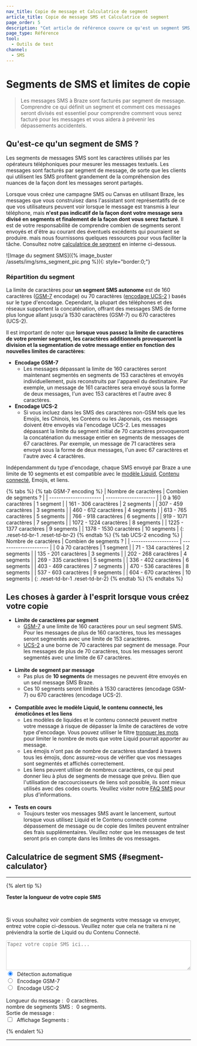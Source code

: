 ```yaml
---
nav_title: Copie de message et Calculatrice de segment
article_title: Copie de message SMS et Calculatrice de segment
page_order: 5
description: "Cet article de référence couvre ce qu'est un segment SMS, comment ils sont comptabilisés pour la facturation, ainsi que les choses à garder à l'esprit lors de la création de la copie de message SMS."
page_type: Référence
tool:
  - Outils de test
channel:
  - SMS
---
```


# Segments de SMS et limites de copie

> Les messages SMS à Braze sont facturés par segment de message. Comprendre ce qui définit un segment et comment ces messages seront divisés est essentiel pour comprendre comment vous serez facturé pour les messages et vous aidera à prévenir les dépassements accidentels.

## Qu'est-ce qu'un segment de SMS ?

Les segments de messages SMS sont les caractères utilisés par les opérateurs téléphoniques pour mesurer les messages textuels. Les messages sont facturés par segment de message, de sorte que les clients qui utilisent les SMS profitent grandement de la compréhension des nuances de la façon dont les messages seront partagés.

Lorsque vous créez une campagne SMS ou Canvas en utilisant Braze, les messages que vous construisez dans l'assistant sont représentatifs de ce que vos utilisateurs peuvent voir lorsque le message est transmis à leur téléphone, mais __n'est pas indicatif de la façon dont votre message sera divisé en segments et finalement de la façon dont vous serez facturé__. Il est de votre responsabilité de comprendre combien de segments seront envoyés et d'être au courant des éventuels excédents qui pourraient se produire. mais nous fournissons quelques ressources pour vous faciliter la tâche. Consultez notre [calculatrice de segment](#segment-calculator) en interne ci-dessous.

![Image du segment SMS]({% image_buster /assets/img/sms_segment_pic.png %}){: style="border:0;"}

### Répartition du segment

La limite de caractères pour __un segment SMS autonome__ est de 160 caractères ([GSM-7](https://en.wikipedia.org/wiki/GSM_03.38) encodage) ou 70 caractères ([encodage UCS-2](https://en.wikipedia.org/wiki/Universal_Coded_Character_Set) ) basés sur le type d'encodage. Cependant, la plupart des téléphones et des réseaux supportent la concaténation, offrant des messages SMS de forme plus longue allant jusqu'à 1530 caractères (GSM-7) ou 670 caractères (UCS-2).

Il est important de noter que __lorsque vous passez la limite de caractères de votre premier segment, les caractères additionnels provoqueront la division et la segmentation de votre message entier en fonction des nouvelles limites de caractères__:
- __Encodage GSM-7__
    - Les messages dépassant la limite de 160 caractères seront maintenant segmentés en segments de 153 caractères et envoyés individuellement, puis reconstruits par l'appareil du destinataire. Par exemple, un message de 161 caractères sera envoyé sous la forme de deux messages, l'un avec 153 caractères et l'autre avec 8 caractères.
- __Encodage UCS-2__
    - Si vous incluez dans les SMS des caractères non-GSM tels que les Emojis, les Chinois, les Coréens ou les Japonais, ces messages doivent être envoyés via l'encodage UCS-2. Les messages dépassant la limite du segment initial de 70 caractères provoqueront la concaténation du message entier en segments de messages de 67 caractères. Par exemple, un message de 71 caractères sera envoyé sous la forme de deux messages, l'un avec 67 caractères et l'autre avec 4 caractères.

Indépendamment du type d'encodage, chaque SMS envoyé par Braze a une limite de 10 segments et est compatible avec le [modèle Liquid]({{site.baseurl}}/user_guide/personalization_and_dynamic_content/liquid/using_liquid/), [Contenu connecté]({{site.baseurl}}/user_guide/personalization_and_dynamic_content/connected_content/), Emojis, et liens.

{% tabs %}
{% tab GSM-7 encoding %}
| Nombre de caractères   | Combien de segments ? |
| ---------------------- | --------------------- |
| 0 à 160 caractères     | 1 segment             |
| 161 - 306 caractères   | 2 segments            |
| 307 - 459 caractères   | 3 segments            |
| 460 - 612 caractères   | 4 segments            |
| 613 - 765 caractères   | 5 segments            |
| 766 - 918 caractères   | 6 segments            |
| 919 - 1071 caractères  | 7 segments            |
| 1072 - 1224 caractères | 8 segments            |
| 1225 - 1377 caractères | 9 segments            |
| 1378 - 1530 caractères | 10 segments           |
{: .reset-td-br-1 .reset-td-br-2}
{% endtab %}
{% tab UCS-2 encoding %}
| Nombre de caractères | Combien de segments ? |
| -------------------- | --------------------- |
| 0 à 70 caractères    | 1 segment             |
| 71 - 134 caractères  | 2 segments            |
| 135 - 201 caractères | 3 segments            |
| 202 - 268 caractères | 4 segments            |
| 269 - 335 caractères | 5 segments            |
| 336 - 402 caractères | 6 segments            |
| 403 - 469 caractères | 7 segments            |
| 470 - 536 caractères | 8 segments            |
| 537 - 603 caractères | 9 segments            |
| 604 - 670 caractères | 10 segments           |
{: .reset-td-br-1 .reset-td-br-2}
{% endtab %}
{% endtabs %}

## Les choses à garder à l'esprit lorsque vous créez votre copie

- __Limite de caractères par segment__
    - [GSM-7](https://en.wikipedia.org/wiki/GSM_03.38) a une limite de 160 caractères pour un seul segment SMS. Pour les messages de plus de 160 caractères, tous les messages seront segmentés avec une limite de 153 caractères.
    - [UCS-2](https://en.wikipedia.org/wiki/Universal_Coded_Character_Set) a une borne de 70 caractères par segment de message. Pour les messages de plus de 70 caractères, tous les messages seront segmentés avec une limite de 67 caractères.<br><br>
- __Limite de segment par message__
    - Pas plus de __10 segments__ de messages ne peuvent être envoyés en un seul message SMS Braze.
    - Ces 10 segments seront limités à 1530 caractères (encodage GSM-7) ou 670 caractères (encodage UCS-2).<br><br>
- __Compatible avec le modèle Liquid, le contenu connecté, les émoticônes et les liens__
    - Les modèles de liquides et le contenu connecté peuvent mettre votre message à risque de dépasser la limite de caractères de votre type d'encodage. Vous pouvez utiliser le filtre [tronquer les mots](https://help.shopify.com/en/themes/liquid/filters/string-filters#truncatewords) pour limiter le nombre de mots que votre Liquid pourrait apporter au message.
    - Les émojis n'ont pas de nombre de caractères standard à travers tous les émojis, donc assurez-vous de vérifier que vos messages sont segmentés et affichés correctement.
    - Les liens peuvent utiliser de nombreux caractères, ce qui peut donner lieu à plus de segments de message que prévu. Bien que l'utilisation de raccourcisseurs de liens soit possible, ils sont mieux utilisés avec des codes courts. Veuillez visiter notre [FAQ SMS]({{site.baseurl}}/user_guide/message_building_by_channel/sms/faqs/) pour plus d'informations.<br><br>
- __Tests en cours__
    - Toujours tester vos messages SMS avant le lancement, surtout lorsque vous utilisez Liquid et le Contenu connecté comme dépassement de message ou de copie des limites peuvent entraîner des frais supplémentaires. Veuillez noter que les messages de test seront pris en compte dans les limites de vos messages.

## Calculatrice de segment SMS {#segment-calculator}
---

{% alert tip %}

__Tester la longueur de votre copie SMS__

<br>

Si vous souhaitez voir combien de segments votre message va envoyer, entrez votre copie ci-dessous. Veuillez noter que cela ne traitera ni ne préviendra la sortie de Liquid ou du Contenu Connecté.
<style>
  .segment_data_hide {
    display: none;
  }
  .segment {
    display: inline-flex;
    padding: 2px;
    font-size: 10px;
    overflow-wrap: break-word;
  }
  .message_output_char {
    display: inline-flex;
  }
  .hover_segment {
    background-color: #27368F ! important;
    color: #fff;
  }
  .segment_color_0 {
    background-color: #3accdd59;
  }
  .segment_color_1 {
    background-color: #ff934954;
  }
  .segment_color_2 {
    background-color: #f7918e47;
  }
  .segment_color_3 {
    background-color: #27368f30;
  }
</style>
<form id="sms_split">
  <textarea id="sms_message_split" placeholder="Tapez votre copie SMS ici..." style="width:100%;border: 1px solid #33333333;" rows="5"></textarea><br />
  <input type="radio" name="sms_type" value="Automatique" checked="checked" id="sms_type_auto" /> <label for="sms_type_auto" style="padding-left: 5px;"> Détection automatique</label><label id="auto_encoding" style="padding-left: 5px;"></label><br />
  <input type="radio" name="sms_type" value="gsm" id="sms_type_gsm" /> <label for="sms_type_gsm" style="padding-left: 5px;">Encodage GSM-7</label><br />
  <input type="radio" name="sms_type" value="ucs2" id="sms_type_ucs2" /> <label for="sms_type_ucs2" style="padding-left: 5px;">Encodage USC-2</label><br />
  <br />
  Longueur du message : <span id="sms_length" style="padding-left: 5px;">0</span> caractères.<br />
  nombre de segments SMS : <span id="sms_segments" style="padding-left: 5px;">0</span> segments. <br />
  Sortie de message : <span id="sms_output" style="padding-left: 5px;"></span><br />
  <input type="checkbox" id="segment_section" name="segment_section"> <label style="padding-left: 5px; margin-bottom: 0px;">Affichage Segments : </label>
  <span class="segment_data_hide" id="sms_segments_data"></span>
</form>
<script type="text/javascript">
var unicodeToGsm = {
0x000A: [0x0A],
0x000C: [0x1B, 0x0A],
0x000D: [0x0D],
0x0020: [0x20],
0x0021: [0x21],
0x0022: [0x22],
0x0023: [0x23],
0x0024: [0x02],
0x0025: [0x25],
0x0026: [0x26],
0x0027: [0x27],
0x0028: [0x28],
0x0029: [0x29],
0x002A: [0x2A],
0x002B: [0x2B],
0x002C: [0x2C],
0x002D: [0x2D],
0x002E: [0x2E],
0x002F: [0x2F],
0x0030: [0x30],
0x0031: [0x31],
0x0032: [0x32],
0x0033: [0x33],
0x0034: [0x34],
0x0035: [0x35],
0x0036: [0x36],
0x0037: [0x37],
0x0038: [0x38],
0x0039: [0x39],
0x003A: [0x3A],
0x003B: [0x3B],
0x003C: [0x3C],
0x003D: [0x3D],
0x003E: [0x3E],
0x003F: [0x3F],
0x0040: [0x00],
0x0041: [0x41],
0x0042: [0x42],
0x0043: [0x43],
0x0044: [0x44],
0x0045: [0x45],
0x0046: [0x46],
0x0047: [0x47],
0x0048: [0x48],
0x0049: [0x49],
0x004A: [0x4A],
0x004B: [0x4B],
0x004C: [0x4C],
0x004D: [0x4D],
0x004E: [0x4E],
0x004F: [0x4F],
0x0050: [0x50],
0x0051: [0x51],
0x0052: [0x52],
0x0053: [0x53],
0x0054: [0x54],
0x0055: [0x55],
0x0056: [0x56],
0x0057: [0x57],
0x0058: [0x58],
0x0059: [0x59],
0x005A: [0x5A],
0x005B: [0x1B, 0x3C],
0x005C: [0x1B, 0x2F],
0x005D: [0x1B, 0x3E],
0x005E: [0x1B, 0x14],
0x005F: [0x11],
0x0061: [0x61],
0x0062: [0x62],
0x0063: [0x63],
0x0064: [0x64],
0x0065: [0x65],
0x0066: [0x66],
0x0067: [0x67],
0x0068: [0x68],
0x0069: [0x69],
0x006A: [0x6A],
0x006B: [0x6B],
0x006C: [0x6C],
0x006D: [0x6D],
0x006E: [0x6E],
0x006F: [0x6F],
0x0070: [0x70],
0x0071: [0x71],
0x0072: [0x72],
0x0073: [0x73],
0x0074: [0x74],
0x0075: [0x75],
0x0076: [0x76],
0x0077: [0x77],
0x0078: [0x78],
0x0079: [0x79],
0x007A: [0x7A],
0x007B: [0x1B, 0x28],
0x007C: [0x1B, 0x40],
0x007D: [0x1B, 0x29],
0x007E: [0x1B, 0x3D],
0x00A1: [0x40],
0x00A3: [0x01],
0x00A4: [0x24],
0x00A5: [0x03],
0x00A7: [0x5F],
0x00BF: [0x60],
0x00C4: [0x5B],
0x00C5: [0x0E],
0x00C6: [0x1C],
0x00C9: [0x1F],
0x00D1: [0x5D],
0x00D6: [0x5C],
0x00D8: [0x0B],
0x00DC: [0x5E],
0x00DF: [0x1E],
0x00E0: [0x7F],
0x00E4: [0x7B],
0x00E5: [0x0F],
0x00E6: [0x1D],
0x00C7: [0x09],
0x00E8: [0x04],
0x00E9: [0x05],
0x00EC: [0x07],
0x00F1: [0x7D],
0x00F2: [0x08],
0x00F6: [0x7C],
0x00F8: [0x0C],
0x00F9: [0x06],
0x00FC: [0x7E],
0x0393: [0x13],
0x0394: [0x10],
0x0398: [0x19],
0x039B: [0x14],
0x039E: [0x1A],
0x03A0: [0x16],
0x03A3: [0x18],
0x03A6: [0x12],
0x03A8: [0x17],
0x03A9: [0x15],
0x20AC: [0x1B, 0x65]
}
var smsutil = {
map: function (sub, func) { return [].map.apply(sub, [func]) },
concatMap: function (sub, func) { return [].concat.apply([], smsutil.map(sub, func)); },
id: function (x) { return x; },
isHighSurrogate: function (c) {
var codeUnit = (c.charCodeAt != undefined) ? c.charCodeAt(0) : c;
  return codeUnit >= 0xD800 && codeUnit <= 0xDBFF;
},
numberToHexString: function(number) {
var number = number.toString(16);
if(number.length == 1) { number = "0" + number; }
  return "0x" + number;
},
hexEncode: (codeUnit) => "0x"+codeUnit.toString(16).padStart(4, '0').toUpperCase(),
/**
take a string and return a list of the Unicode characters
*/
unicodeCharacters: function (string) {
var chars = smsutil.map(string, smsutil.id);
var result = [];
while (chars.length > 0) {
    if (smsutil.isHighSurrogate(chars[0])) {
        result.push(chars.shift() + chars.shift())
    } else {
        result.push(chars.shift());
    }
}
return result;
},
/**
take a string and return a list of the Unicode codepoints
*/
unicodeCodePoints: function (string) {
var charCodes = smsutil.map(string, function (x) { return x.charCodeAt(0); });
var result = [];
while (charCodes.length > 0) {
    if (smsutil.isHighSurrogate(charCodes[0])) {
        var high = charCodes.shift();
        var low = charCodes.shift();
        result.push(((high - 0xD800) * 0x400) + (low - 0xDC00) + 0x10000)
    } else {
        result.push(charCodes.shift());
    }
}
return result;
},
/**
Encode a single (unicode) character into UTF16 "bytes"
A single unicode character may be 2 javascript characters
*/
encodeCharUtf16: function (char) {
  if (char.length === 2) {
    return [char.charCodeAt(0), char.charCodeAt(1)];
  } else {
    return [0x00, char.charCodeAt(0)];
  }
},
/**
Encode a single character into GSM0338 "bytes"
*/
encodeCharGsm: function (char) {
return unicodeToGsm[char.charCodeAt(0)];
},
_encodeEachWith: function (doEncode) {
return function (s) {
    return smsutil.map(smsutil.unicodeCharacters(s), doEncode);
}
},
pickencoding: function (s) {
// choose gsm if possible otherwise ucs2
if(smsutil.unicodeCodePoints(s).every(function (x) {return x in unicodeToGsm})) {
  $('#auto_encoding').html("(GSM)");
  return "gsm";
} else {
  $('#auto_encoding').html("(USC-2)");
  return "ucs2";
}
},
_segmentWith: function (maxSingleSegmentSize, maxConcatSegmentSize, doEncode) {
return function (listOfUnichrs) {
    var bytes = smsutil.map(listOfUnichrs, doEncode);
    if (listOfUnichrs.length == 0) {
        return [];
    } else if ([].concat.apply([], bytes).length <= maxSingleSegmentSize) {
        return [{text:listOfUnichrs, bytes: bytes}];
    }
    var segments = []
    while(listOfUnichrs.length > 0) {
        var segment = {text: [], bytes: []};
        var length = 0;
        function nextChrLen() {
            return bytes[0] === undefined ? length : length + bytes[0].length;
        }
        while(listOfUnichrs.length > 0 && nextChrLen() <= maxConcatSegmentSize) {
            var c = listOfUnichrs.shift()
            var b = bytes.shift();
            segment.text.push(c);
            segment.bytes.push(b);
            if(b != undefined) length += b.length;
        }
        segments.push(segment);
    }
    return segments;
}
}
}
var encoder = {
gsm: smsutil._encodeEachWith(smsutil.encodeCharGsm),
ucs2: smsutil.encodeCharUtf16,
auto: function (s) { return encoder[smsutil.pickencoding(s)](s); },
}
var segmenter = {
gsm: smsutil._segmentWith(160, 153, smsutil.encodeCharGsm),
ucs2: smsutil._segmentWith(140, 134, smsutil.encodeCharUtf16),
auto: function (s) { return segmenter[smsutil.pickencoding(s)](s); },
}
function updateSMSSplit(){
    var sms_text = $('#sms_message_split').val();
    var sms_type = $('#sms_split input[name=sms_type]:checked').val();
    var unicodeinput = smsutil.unicodeCharacters(sms_text);
    var encodedChars = encoder[sms_type](sms_text);
    var smsSegments = segmenter[sms_type](unicodeinput);
    $('#sms_length').html(sms_text.length);
    $('#sms_segments').html(smsSegments.length);
    const segmentColors = (i) => `segment_color_${i > 3 ? i%3 : i}`;
    const segmentsHtml = smsSegments.map((segment,segment_index) =>  segment.bytes.map((byte, i) => `<div id='sms_segments_data_${segment_index}-${i}' class='segment ${segmentColors(segment_index)}'>${byte.map(b => smsutil.hexEncode(b)).join(" ")}</div>`).join(""));
    const messageOutput = smsSegments.map((segment,segment_index) =>  segment.text.map((ch, i) => `<div id='message_output_data_${segment_index}-${i}' class='message_output_char ${segmentColors(segment_index)}'>${ch !== " " ? ch : "&nbsp;"}</div>`).join(""));
    $('#sms_output').html(messageOutput);
    $('#sms_segments_data').html(segmentsHtml);
    $('#segment_section').click(function() {
      if($(this).is(":checked")) {
        $("#sms_segments_data").show();
      }
      else {
        $("#sms_segments_data").hide();
      }
    })
}
const implementHover = (hover_id, input_id_prefix, output_id_prefix) => {
  $(hover_id).mouseover(function(e){
    var input_id = e.target.id;
    var index = input_id.split(input_id_prefix)[1];
    if(!index) {
      return;
    }
    var output_id = `#${output_id_prefix}${index}`;
    $(`${output_id}, #${input_id}`).addClass("hover_segment");
    $(`#${input_id}`).mouseleave(function() {
    $(`${output_id}, #${input_id}`).removeClass("hover_segment");
  });
});
};
//highlight segment to message output
implementHover("#sms_segments_data", "sms_segments_data_", "message_output_data_");
//highlight message output to segment
implementHover("#sms_output", "message_output_data_", "sms_segments_data_");
$('#sms_message_split').on("input", function(e){
  $('#auto_encoding').html("");
  updateSMSSplit();
});
$('#sms_split input[name=sms_type]').change(function(e){
    $('#auto_encoding').html("");
    updateSMSSplit();
});
</script>

{% endalert %}

---